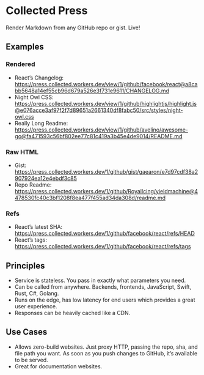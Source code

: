 # Collected Press

Render Markdown from any GitHub repo or gist. Live!

## Examples

### Rendered

- React’s Changelog: https://press.collected.workers.dev/view/1/github/facebook/react@a8cabb5648a14ef55cb96d679a526e3f731e9611/CHANGELOG.md
- Night Owl CSS: https://press.collected.workers.dev/view/1/github/highlightjs/highlight.js@e076acce3af97f2f7d89651a2661340df8fabc50/src/styles/night-owl.css
- Really Long Readme: https://press.collected.workers.dev/view/1/github/avelino/awesome-go@fa471593c56bf802ee77c81c419a3b45e4de9014/README.md

### Raw HTML

- Gist: https://press.collected.workers.dev/1/github/gist/gaearon/e7d97cdf38a2907924ea12e4ebdf3c85
- Repo Readme: https://press.collected.workers.dev/1/github/RoyalIcing/yieldmachine@4478530fc40c3bf1208f8ea477f455ad34da308d/readme.md

### Refs

- React’s latest SHA: https://press.collected.workers.dev/1/github/facebook/react/refs/HEAD
- React’s tags: https://press.collected.workers.dev/1/github/facebook/react/refs/tags

## Principles

- Service is stateless. You pass in exactly what parameters you need.
- Can be called from anywhere. Backends, frontends, JavaScript, Swift, Rust, C#, Golang.
- Runs on the edge, has low latency for end users which provides a great user experience.
- Responses can be heavily cached like a CDN.

## Use Cases

- Allows zero-build websites. Just proxy HTTP, passing the repo, sha, and file path you want. As soon as you push changes to GitHub, it’s available to be served.
- Great for documentation websites.
